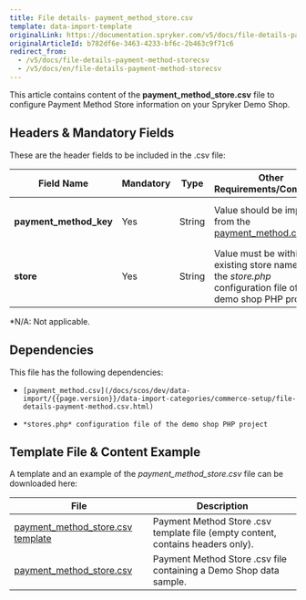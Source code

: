 ```yaml
---
title: File details- payment_method_store.csv
template: data-import-template
originalLink: https://documentation.spryker.com/v5/docs/file-details-payment-method-storecsv
originalArticleId: b782df6e-3463-4233-bf6c-2b463c9f71c6
redirect_from:
  - /v5/docs/file-details-payment-method-storecsv
  - /v5/docs/en/file-details-payment-method-storecsv
---
```


This article contains content of the **payment_method_store.csv** file to configure Payment Method Store information on your Spryker Demo Shop.

## Headers & Mandatory Fields 
These are the header fields to be included in the .csv file:

| Field Name | Mandatory | Type | Other Requirements/Comments | Description |
| --- | --- | --- | --- | --- |
| **payment_method_key** | Yes | String |Value should be imported from the [payment_method.csv](/docs/scos/dev/data-import/{{page.version}}/data-import-categories/commerce-setup/file-details-payment-method.csv.html) file. | Identifier of the payment method. |
| **store** | Yes | String | Value must be within an existing store name, set in the *store.php* configuration file of the demo shop PHP project. | Name of the store. |
*N/A: Not applicable.

## Dependencies

This file has the following dependencies:
*     [payment_method.csv](/docs/scos/dev/data-import/{{page.version}}/data-import-categories/commerce-setup/file-details-payment-method.csv.html) 
*     *stores.php* configuration file of the demo shop PHP project

## Template File & Content Example
A template and an example of the *payment_method_store.csv*  file can be downloaded here:

| File | Description |
| --- | --- |
| [payment_method_store.csv template](https://spryker.s3.eu-central-1.amazonaws.com/docs/Developer+Guide/Back-End/Data+Manipulation/Data+Ingestion/Data+Import/Data+Import+Categories/Commerce+Setup/Template+payment_method_store.csv) | Payment Method Store .csv template file (empty content, contains headers only). |
| [payment_method_store.csv](https://spryker.s3.eu-central-1.amazonaws.com/docs/Developer+Guide/Back-End/Data+Manipulation/Data+Ingestion/Data+Import/Data+Import+Categories/Commerce+Setup/payment_method_store.csv) | Payment Method Store .csv file containing a Demo Shop data sample. |
